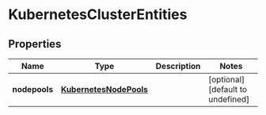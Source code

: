 # KubernetesClusterEntities

## Properties
| Name | Type | Description | Notes |
| ------------ | ------------- | ------------- | ------------- |
| **nodepools** | [**KubernetesNodePools**](KubernetesNodePools.md) |  | [optional] [default to undefined] |


